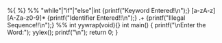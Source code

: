 %{
%}
%%
"while"|"if"|"else"|int {printf("Keyword Entered!\n");}
[a-zA-z][A-Za-z0-9]* {printf("Identifier Entered!!\n");}
.+ {printf("Illegal Sequence!!\n");}
%%
int yywrap(void){}
int main()
{
	printf("\nEnter the Word:");
	yylex();
	printf("\n");
	return 0;
}

